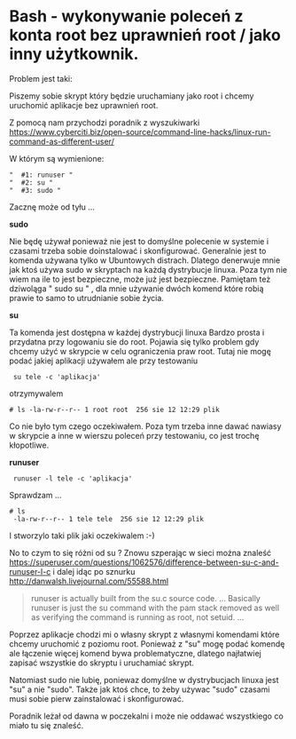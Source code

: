 

# Bash - wykonywanie poleceń z konta root bez uprawnień root / jako inny użytkownik.


Problem jest taki:

Piszemy sobie skrypt który będzie uruchamiany jako root
i chcemy uruchomić aplikacje bez uprawnień root.

Z pomocą nam przychodzi poradnik z wyszukiwarki
https://www.cyberciti.biz/open-source/command-line-hacks/linux-run-command-as-different-user/

W którym są wymienione:
```
"  #1: runuser "
"  #2: su "
"  #3: sudo "
```

Zacznę może od tyłu ...

**sudo**

Nie będę używał ponieważ nie jest to domyślne polecenie w systemie i czasami trzeba sobie doinstalować i skonfigurować.
    Generalnie jest to komenda używana tylko w Ubuntowych distrach.
Dlatego denerwuje mnie jak ktoś używa sudo w skryptach na każdą dystrybucje linuxa.
Poza tym nie wiem na ile to jest bezpieczne, może już  jest bezpieczne.
Pamiętam też dziwoląga " sudo su " , dla mnie używanie dwóch komend które robią prawie to samo to utrudnianie sobie życia.

**su**

Ta komenda jest dostępna w każdej dystrybucji linuxa
Bardzo prosta i przydatna przy logowaniu sie do root.
Pojawia się tylko problem gdy chcemy użyć w skrypcie w celu ograniczenia praw root.
Tutaj nie mogę podać jakiej aplikacji używałem ale przy testowaniu
```
 su tele -c 'aplikacja'
```

 otrzymywalem
```
# ls -la-rw-r--r-- 1 root root  256 sie 12 12:29 plik
```

Co nie było tym czego oczekiwałem.
Poza tym trzeba inne dawać nawiasy w skrypcie a inne w wierszu poleceń
przy testowaniu, co jest trochę kłopotliwe.

**runuser**
```
 runuser -l tele -c 'aplikacja'
```

Sprawdzam ...
```
# ls
 -la-rw-r--r-- 1 tele tele  256 sie 12 12:29 plik
```

I stworzylo taki plik jaki oczekiwalem :-)


No to czym to się różni od su ?
Znowu szperając w sieci można znaleść
https://superuser.com/questions/1062576/difference-between-su-c-and-runuser-l-c
i dalej idąc po sznurku
http://danwalsh.livejournal.com/55588.html

> runuser is actually built from the su.c source code.
...
Basically runuser is just the su command with the pam stack removed as well as verifying the command is running as root, not setuid. ...


Poprzez aplikacje chodzi mi o własny skrypt z własnymi komendami które chcemy uruchomić z poziomu root.
 Ponieważ z "su" mogę podać komendę ale łączenie więcej komend bywa problematyczne, dlatego najłatwiej zapisać wszystkie do skryptu i uruchamiać skrypt.

Natomiast sudo nie lubię, poniewaz domyślne w dystrybucjach linuxa jest "su" a nie "sudo".
Także jak ktoś chce, to żeby używac "sudo" czasami musi sobie pierw zainstalować i skonfigurować.

Poradnik leżał od dawna w poczekalni i może nie oddawać wszystkiego co miało tu się znaleść.


